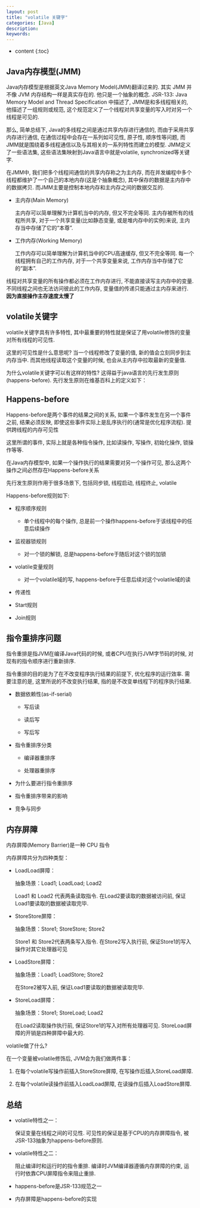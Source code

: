 ```yaml
---
layout: post
title: "volatile 关键字"
categories: [Java]
description:
keywords:
---
```


* content
{:toc}

## Java内存模型(JMM)

Java内存模型是根据英文Java Memory Model(JMM)翻译过来的. 其实  JMM 并不像 JVM 内存结构一样是真实存在的. 他只是一个抽象的概念. JSR-133: Java Memory Model and Thread Specification 中描述了, JMM是和多线程相关的, 他描述了一组规则或规范, 这个规范定义了一个线程对共享变量的写入时对另一个线程是可见的. 

那么, 简单总结下, Java的多线程之间是通过共享内存进行通信的, 而由于采用共享内存进行通信, 在通信过程中会存在一系列如可见性, 原子性, 顺序性等问题, 而JMM就是围绕着多线程通信以及与其相关的一系列特性而建立的模型. JMM定义了一些语法集, 这些语法集映射到Java语言中就是volatile, synchronized等关键字. 

在JMM中, 我们把多个线程间通信的共享内存称之为主内存, 而在并发编程中多个线程都维护了一个自己的本地内存(这是个抽象概念), 其中保存的数据是主内存中的数据拷贝. 而JMM主要是控制本地内存和主内存之间的数据交互的. 

* 主内存(Main Memory)

    主内存可以简单理解为计算机当中的内存, 但又不完全等同. 主内存被所有的线程所共享, 对于一个共享变量(比如静态变量, 或是堆内存中的实例)来说, 主内存当中存储了它的“本尊”. 

* 工作内存(Working Memory)

    工作内存可以简单理解为计算机当中的CPU高速缓存, 但又不完全等同. 每一个线程拥有自己的工作内存, 对于一个共享变量来说, 工作内存当中存储了它的“副本”. 
    

线程对共享变量的所有操作都必须在工作内存进行, 不能直接读写主内存中的变量. 不同线程之间也无法访问彼此的工作内存, 变量值的传递只能通过主内存来进行. **因为直接操作主存速度太慢了**

## volatile关键字

volatile关键字具有许多特性, 其中最重要的特性就是保证了用volatile修饰的变量对所有线程的可见性. 

这里的可见性是什么意思呢? 当一个线程修改了变量的值, 新的值会立刻同步到主内存当中. 而其他线程读取这个变量的时候, 也会从主内存中拉取最新的变量值. 

为什么volatile关键字可以有这样的特性? 这得益于java语言的先行发生原则(happens-before). 先行发生原则在维基百科上的定义如下：

## Happens-before

Happens-before是两个事件的结果之间的关系, 如果一个事件发生在另一个事件之前, 结果必须反映, 即使这些事件实际上是乱序执行的(通常是优化程序流程). 提供跨线程的内存可见性

这里所谓的事件, 实际上就是各种指令操作, 比如读操作, 写操作, 初始化操作, 锁操作等等. 

在Java内存模型中, 如果一个操作执行的结果需要对另一个操作可见, 那么这两个操作之间必然存在Happens-before关系

先行发生原则作用于很多场景下, 包括同步锁, 线程启动, 线程终止, volatile

Happens-before规则如下:

* 程序顺序规则

    * 单个线程中的每个操作, 总是前一个操作happens-before于该线程中的任意后续操作

* 监视器锁规则

    * 对一个锁的解锁, 总是happens-before于随后对这个锁的加锁

* volatile变量规则

    * 对一个volatile域的写, happens-before于任意后续对这个volatile域的读

* 传递性

* Start规则

* Join规则

## 指令重排序问题

指令重排是指JVM在编译Java代码的时候, 或者CPU在执行JVM字节码的时候, 对现有的指令顺序进行重新排序. 

指令重排的目的是为了在不改变程序执行结果的前提下, 优化程序的运行效率. 需要注意的是, 这里所说的不改变执行结果, 指的是不改变单线程下的程序执行结果. 

* 数据依赖性(as-if-serial)

    * 写后读

    * 读后写

    * 写后写

* 指令重排序分类

    * 编译器重排序

    * 处理器重排序

* 为什么要进行指令重排序

* 指令重排序带来的影响

* 竞争与同步

## 内存屏障

内存屏障(Memory Barrier)是一种 CPU 指令

内存屏障共分为四种类型：

* LoadLoad屏障：

    抽象场景：Load1; LoadLoad; Load2

    Load1 和 Load2 代表两条读取指令. 在Load2要读取的数据被访问前, 保证Load1要读取的数据被读取完毕. 


* StoreStore屏障：

    抽象场景：Store1; StoreStore; Store2

    Store1 和 Store2代表两条写入指令. 在Store2写入执行前, 保证Store1的写入操作对其它处理器可见

* LoadStore屏障：

    抽象场景：Load1; LoadStore; Store2

    在Store2被写入前, 保证Load1要读取的数据被读取完毕. 

* StoreLoad屏障：

    抽象场景：Store1; StoreLoad; Load2

    在Load2读取操作执行前, 保证Store1的写入对所有处理器可见. StoreLoad屏障的开销是四种屏障中最大的. 

volatile做了什么? 


在一个变量被volatile修饰后, JVM会为我们做两件事：

1. 在每个volatile写操作前插入StoreStore屏障, 在写操作后插入StoreLoad屏障. 

2. 在每个volatile读操作前插入LoadLoad屏障, 在读操作后插入LoadStore屏障. 


## 总结

* volatile特性之一：

    保证变量在线程之间的可见性. 可见性的保证是基于CPU的内存屏障指令, 被JSR-133抽象为happens-before原则. 

* volatile特性之二：

    阻止编译时和运行时的指令重排. 编译时JVM编译器遵循内存屏障的约束, 运行时依靠CPU屏障指令来阻止重排. 

* happens-before是JSR-133规范之一

* 内存屏障是happens-before的实现
